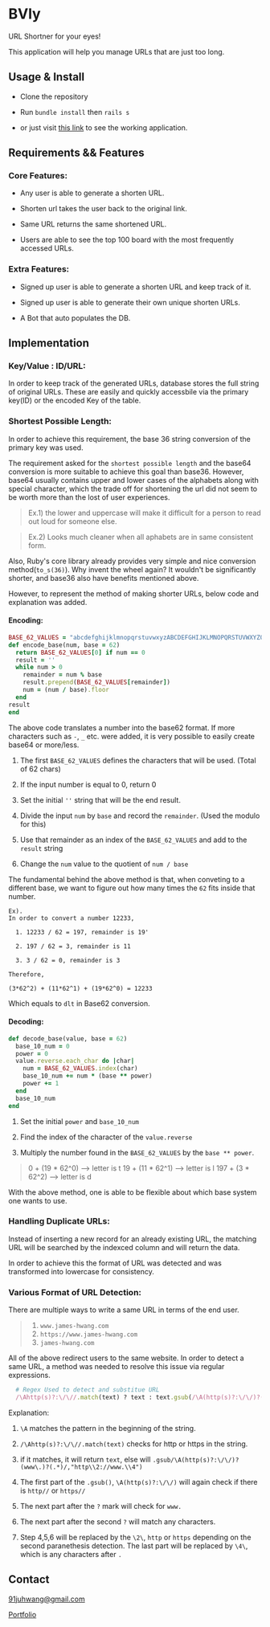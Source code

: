 # BVly

URL Shortner for your eyes!

This application will help you manage URLs that are just too long.

## Usage & Install

* Clone the repository

* Run `bundle install` then `rails s`

* or just visit [this link](www.) to see the working application.

## Requirements && Features

### Core Features:

* Any user is able to generate a shorten URL.

* Shorten url takes the user back to the original link.

* Same URL returns the same shortened URL.

* Users are able to see the top 100 board with the most frequently accessed URLs.

### Extra Features:

* Signed up user is able to generate a shorten URL and keep track of it.

* Signed up user is able to generate their own unique shorten URLs.

* A Bot that auto populates the DB.

## Implementation

### Key/Value : ID/URL:

In order to keep track of the generated URLs, database stores the full string of original URLs. These are easily and quickly accessbile via the primary key(ID) or the encoded Key of the table.

### Shortest Possible Length:

In order to achieve this requirement, the base 36 string conversion of the primary key was used.

The requirement asked for the `shortest possible length` and the base64 conversion is more suitable to achieve this goal than base36. However, base64 usually contains upper and lower cases of the alphabets along with special character, which the trade off for shortening the url did not seem to be worth more than the lost of user experiences.

  > Ex.1) the lower and uppercase will make it difficult for a person to read out loud for someone else.

  > Ex.2) Looks much cleaner when all aphabets are in same consistent form.

Also, Ruby's core library already provides very simple and nice conversion method(`to_s(36)`). Why invent the wheel again? It wouldn't be significantly shorter, and base36 also have benefits mentioned above.

However, to represent the method of making shorter URLs, below code and explanation was added.

#### Encoding:
```ruby
BASE_62_VALUES = "abcdefghijklmnopqrstuvwxyzABCDEFGHIJKLMNOPQRSTUVWXYZ0123456789"
def encode_base(num, base = 62)
  return BASE_62_VALUES[0] if num == 0
  result = ''
  while num > 0
    remainder = num % base
    result.prepend(BASE_62_VALUES[remainder])
    num = (num / base).floor
  end
result
end
```

The above code translates a number into the base62 format. If more characters such as `-`, `_` etc. were added, it is very possible to easily create base64 or more/less.

1. The first `BASE_62_VALUES` defines the characters that will be used. (Total of 62 chars)

2. If the input number is equal to 0, return 0

3. Set the initial `''` string that will be the end result.

4. Divide the input `num` by `base` and record the `remainder`. (Used the modulo for this)

5. Use that remainder as an index of the `BASE_62_VALUES` and add to the `result` string

6. Change the `num` value to the quotient of `num / base`

The fundamental behind the above method is that, when conveting to a different base, we want to figure out how many times the `62` fits inside that number.

```
Ex).
In order to convert a number 12233,

  1. 12233 / 62 = 197, remainder is 19'

  2. 197 / 62 = 3, remainder is 11

  3. 3 / 62 = 0, remainder is 3

Therefore,

(3*62^2) + (11*62^1) + (19*62^0) = 12233
```
Which equals to `dlt` in Base62 conversion.

#### Decoding:
```ruby
def decode_base(value, base = 62)
  base_10_num = 0
  power = 0
  value.reverse.each_char do |char|
    num = BASE_62_VALUES.index(char)
    base_10_num += num * (base ** power)
    power += 1
  end
  base_10_num
end
```
1. Set the initial `power` and `base_10_num`

2. Find the index of the character of the `value.reverse`

3. Multiply the number found in the `BASE_62_VALUES` by the `base ** power`.

  > 0 + (19 * 62^0) --> letter is t
  > 19 + (11 * 62^1) --> letter is l
  > 197 + (3 * 62^2) --> letter is d

With the above method, one is able to be flexible about which base system one wants to use.

### Handling Duplicate URLs:

Instead of inserting a new record for an already existing URL, the matching URL will be searched by the indexced column and will return the data.

In order to achieve this the format of URL was detected and was transformed into lowercase for consistency.

### Various Format of URL Detection:

There are multiple ways to write a same URL in terms of the end user.

> 1) `www.james-hwang.com`
> 2) `https://www.james-hwang.com`
> 3) `james-hwang.com`

All of the above redirect users to the same website. In order to detect a same URL, a method was needed to resolve this issue via regular expressions.

```ruby
  # Regex Used to detect and substitue URL
  /\Ahttp(s)?:\/\//.match(text) ? text : text.gsub(/\A(http(s)?:\/\/)?(www\.)?(.*)/,"http\\2://www.\\4")
```

Explanation:

1. `\A` matches the pattern in the beginning of the string.

2. `/\Ahttp(s)?:\/\//.match(text)` checks for http or https in the string.

3. if it matches, it will return `text`, else will `.gsub/\A(http(s)?:\/\/)?(www\.)?(.*)/,"http\\2://www.\\4")`

4. The first part of the `.gsub()`, `\A(http(s)?:\/\/)` will again check if there is `http//` or `https//`

5. The next part after the `?` mark will check for `www.`

6. The next part after the second `?` will match any characters.

7. Step 4,5,6 will be replaced by the `\2\`, `http` or `https` depending on the second paranethesis detection. The last part will be replaced by `\4\`, which is any characters after `.`

## Contact

91juhwang@gmail.com

[Portfolio](https://www.james-hwang.com)